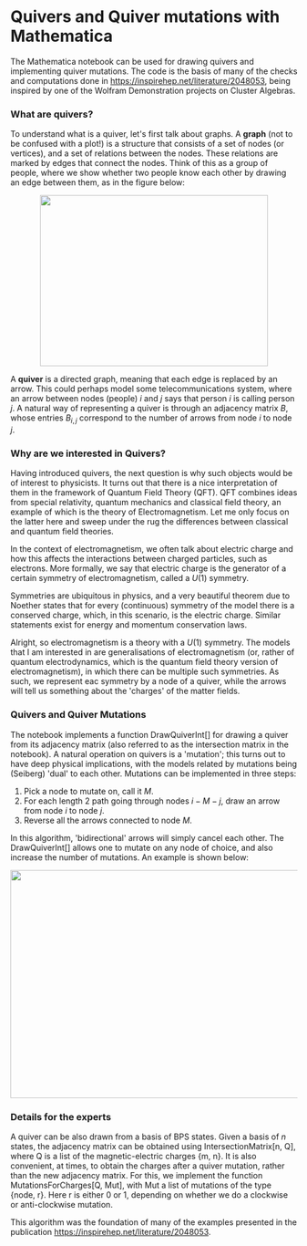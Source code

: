 # Quivers and Quiver mutations with Mathematica

The Mathematica notebook can be used for drawing quivers and implementing quiver mutations. The code is the basis of many of the checks and computations done in https://inspirehep.net/literature/2048053, being inspired by one of the Wolfram Demonstration projects on Cluster Algebras. 

### What are quivers?

To understand what is a quiver, let's first talk about graphs. A <b>graph</b> (not to be confused with a plot!) is a structure that consists of a set of nodes (or vertices), and a set of relations between the nodes. These relations are marked by edges that connect the nodes. Think of this as a group of people, where we show whether two people know each other by drawing an edge between them, as in the figure below:

<p align="center">
  <img  width="400" height="300" src="https://github.com/magurh/Quivers/assets/122356566/ec847ec6-d99e-4e2c-8882-3c4be0b1ba4c">
</p>

A <b>quiver</b> is a directed graph, meaning that each edge is replaced by an arrow. This could perhaps model some telecommunications system, where an arrow between nodes (people) $i$ and $j$ says that person $i$ is calling person $j$. A natural way of representing a quiver is through an adjacency matrix $B$, whose entries $B_{i,j}$ correspond to the number of arrows from node $i$ to node $j$.


### Why are we interested in Quivers?

Having introduced quivers, the next question is why such objects would be of interest to physicists. It turns out that there is a nice interpretation of them in the framework of Quantum Field Theory (QFT). QFT combines ideas from special relativity, quantum mechanics and classical field theory, an example of which is the theory of Electromagnetism. Let me only focus on the latter here and sweep under the rug the differences between classical and quantum field theories.

In the context of electromagnetism, we often talk about electric charge and how this affects the interactions between charged particles, such as electrons. More formally, we say that electric charge is the generator of a certain symmetry of electromagnetism, called a $U(1)$ symmetry.

Symmetries are ubiquitous in physics, and a very beautiful theorem due to Noether states that for every (continuous) symmetry of the model there is a conserved charge, which, in this scenario, is the electric charge. Similar statements exist for energy and momentum conservation laws.

Alright, so electromagnetism is a theory with a $U(1)$ symmetry. The models that I am interested in are generalisations of electromagnetism (or, rather of quantum electrodynamics, which is the quantum field theory version of electromagnetism), in which there can be multiple such symmetries. As such, we represent eac symmetry by a node of a quiver, while the arrows will tell us something about the 'charges' of the matter fields. 

### Quivers and Quiver Mutations

The notebook implements a function DrawQuiverInt[] for drawing a quiver from its adjacency matrix (also referred to as the intersection matrix in the notebook). A natural operation on quivers is a 'mutation'; this turns out to have deep physical implications, with the models related by mutations being (Seiberg) 'dual' to each other. Mutations can be implemented in three steps:

1. Pick a node to mutate on, call it $M$.
2. For each length 2 path going through nodes $i-M-j$, draw an arrow from node $i$ to node $j$.
3. Reverse all the arrows connected to node $M$.

In this algorithm, 'bidirectional' arrows will simply cancel each other. The DrawQuiverInt[] allows one to mutate on any node of choice, and also increase the number of mutations. An example is shown below:

<p align="center">
  <img  width="850" height="400" src="https://github.com/magurh/Quivers/assets/122356566/bfd90a08-a144-4fa3-b25a-2e2f897bf8ca">
</p>


### Details for the experts

A quiver can be also drawn from a basis of BPS states. Given a basis of $n$ states, the adjacency matrix can be obtained using IntersectionMatrix[n, Q], where Q is a list of the magnetic-electric charges {m, n}. It is also convenient, at times, to obtain the charges after a quiver mutation, rather than the new adjacency matrix. For this, we implement the function MutationsForCharges[Q, Mut], with Mut a list of mutations of the type {node, r}. Here r is either 0 or 1, depending on whether we do a clockwise or anti-clockwise mutation.

This algorithm was the foundation of many of the examples presented in the publication https://inspirehep.net/literature/2048053.




